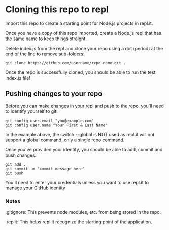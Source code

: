 # Cloning this repo to repl

Import this repo to create a starting point for Node.js projects in repl.it.

Once you have a copy of this repo imported, create a Node.js repl that has the same name to keep things straight.

Delete index.js from the repl and clone your repo using a dot (period) at the end of the line to remove sub-folders:

```
git clone https://github.com/username/repo-name.git .
```

Once the repo is successfully cloned, you should be able to run the test index.js file!

## Pushing changes to your repo

Before you can make changes in your repl and push to the repo, you'll need to identify yourself to git:

```
git config user.email "you@example.com"
git config user.name "Your First & Last Name"
```
In the example above, the switch --global is NOT used as repl.it will not support a global command, only a single repo command.

Once you've provided your identity, you should be able to add, commit and push changes:

```
git add .
git commit -m "commit message here"
git push
```

You'll need to enter your credentials unless you want to use repl.it to manage your GitHub identity

### Notes

.gitignore: This prevents node modules, etc. from being stored in the repo.

.replit: This helps repl.it recognize the starting point of the application.
